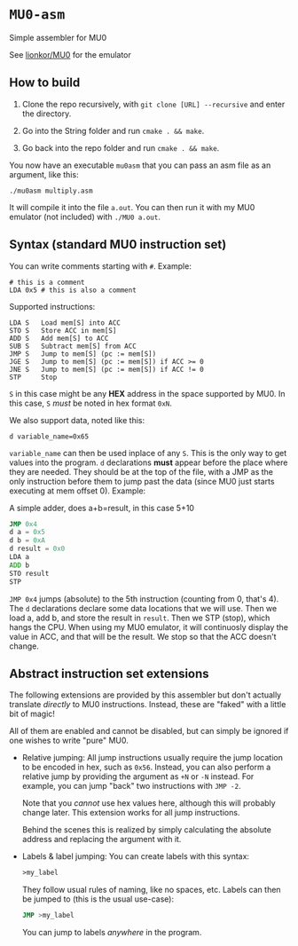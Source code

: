 # `MU0-asm`

Simple assembler for MU0

See [lionkor/MU0](https://github.com/lionkor/MU0) for the emulator


## How to build

1. Clone the repo recursively, with `git clone [URL] --recursive` and enter the directory.

2. Go into the String folder and run `cmake . && make`.

3. Go back into the repo folder and run `cmake . && make`.

You now have an executable `mu0asm` that you can pass an asm file as an argument, like this:

`./mu0asm multiply.asm`

It will compile it into the file `a.out`. You can then run it with my MU0 emulator (not included) with `./MU0 a.out`.

## Syntax (standard MU0 instruction set)

You can write comments starting with `#`. Example:
```
# this is a comment
LDA 0x5 # this is also a comment
```

Supported instructions:
```
LDA S   Load mem[S] into ACC
STO S   Store ACC in mem[S]
ADD S   Add mem[S] to ACC
SUB S   Subtract mem[S] from ACC
JMP S   Jump to mem[S] (pc := mem[S])
JGE S   Jump to mem[S] (pc := mem[S]) if ACC >= 0
JNE S   Jump to mem[S] (pc := mem[S]) if ACC != 0
STP     Stop
```

`S` in this case might be any **HEX** address in the space supported by MU0. In this case, `S` *must* be noted in hex format `0xN`.

We also support data, noted like this:
```
d variable_name=0x65
```
`variable_name` can then be used inplace of any `S`.
This is the only way to get values into the program. 
`d` declarations **must** appear before the place where they are needed. They should be at the top of the file, with a JMP as the only instruction before them to jump past the data (since MU0 just starts executing at mem offset 0). Example:

A simple adder, does a+b=result, in this case 5+10
```asm
JMP 0x4
d a = 0x5
d b = 0xA
d result = 0x0
LDA a
ADD b
STO result
STP
```
`JMP 0x4` jumps (absolute) to the 5th instruction (counting from 0, that's 4).
The `d` declarations declare some data locations that we will use.
Then we load a, add b, and store the result in `result`.
Then we STP (stop), which hangs the CPU. When using my MU0 emulator, it will continuosly display the value in ACC, and that will be the result. We stop so that the ACC doesn't change.

## Abstract instruction set extensions

The following extensions are provided by this assembler but don't actually translate *directly* to MU0 instructions. Instead, these are "faked" with a little bit of magic!

All of them are enabled and cannot be disabled, but can simply be ignored if one wishes to write "pure" MU0.

* Relative jumping:
    All jump instructions usually require the jump location to be encoded in hex, such as `0x56`. Instead, you can also perform a relative jump by providing the argument as `+N` or `-N` instead. For example, you can jump "back" two instructions with `JMP -2`. 

    Note that you *cannot* use hex values here, although this will probably change later. This extension works for all jump instructions.

    Behind the scenes this is realized by simply calculating the absolute address and replacing the argument with it.

* Labels & label jumping:
    You can create labels with this syntax:
    ```asm
    >my_label
    ```
    They follow usual rules of naming, like no spaces, etc.
    Labels can then be jumped to (this is the usual use-case):
    ```asm
    JMP >my_label
    ```

    You can jump to labels *anywhere* in the program.
